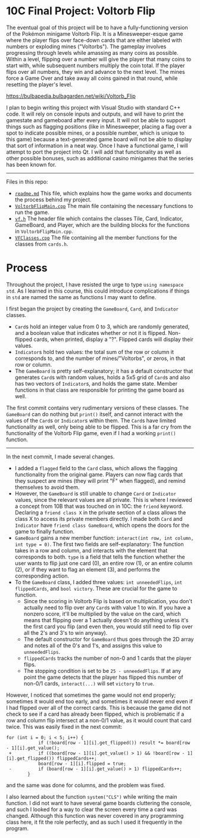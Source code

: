 # 10C Final Project: Voltorb Flip

The eventual goal of this project will be to have a fully-functioning version of the Pokémon minigame Voltorb Flip. It is a Minesweeper-esque game where the player flips over face-down cards that are either labeled with numbers or exploding mines ("Voltorbs"). The gameplay involves progressing through levels while amassing as many coins as possible. Within a level, flipping over a number will give the player that many coins to start with, while subsequent numbers multiply the coin total. If the player flips over all numbers, they win and advance to the next level. The mines force a Game Over and take away all coins gained in that round, while resetting the player's level.

https://bulbapedia.bulbagarden.net/wiki/Voltorb_Flip

I plan to begin writing this project with Visual Studio with standard C++ code. It will rely on console inputs and outputs, and will have to print the gamestate and gameboard after every input. It will not be able to support things such as flagging positions (like in Minesweeper, placing a flag over a spot to indicate possible mines, or a possible number, which is unique to this game) because a text-generated game board will not be able to display that sort of information in a neat way. Once I have a functional game, I will attempt to port the project into Qt. I will add that functionality as well as other possible bonuses, such as additional casino minigames that the series has been known for.

--- 
Files in this repo:

- [`readme.md`][read-me] This file, which explains how the game works and documents the process behind my project.
- [`VoltorbFlipMain.cpp`][main] The main file containing the necessary functions to run the game.
- [`vf.h`][header] The header file which contains the classes Tile, Card, Indicator, GameBoard, and Player, which are the building blocks for the functions in `VoltorbFlipMain.cpp`.
- [`VFClasses.cpp`][members] The file containing all the member functions for the classes from `cards.h`.

[read-me]: readme.md
[main]: VoltorbFlipMain.cpp
[header]: vf.h
[members]: VFClasses.cpp

# Process

Throughout the project, I have resisted the urge to type `using namespace std`. As I learned in this course, this could introduce complications if things in `std` are named the same as functions I may want to define.

I first began the project by creating the `GameBoard`, `Card`, and `Indicator` classes.
* `Card`s hold an integer value from 0 to 3, which are randomly generated, and a boolean value that indicates whether or not it is flipped. Non-flipped cards, when printed, display a "?". Flipped cards will display their values.
* `Indicator`s hold two values: the total sum of the row or column it corresponds to, and the number of mines/"Voltorbs", or zeros, in that row or column.
* The `GameBoard` is pretty self-explanatory; it has a default constructor that generates `Card`s with random values, holds a 5x5 grid of `Card`s and also has two vectors of `Indicator`s, and holds the game state. Member functions in that class are responsible for printing the game board as well.

The first commit contains very rudimentary versions of these classes. The `GameBoard` can do nothing but `print()` itself, and cannot interact with the values of the `Card`s or `Indicator`s within them. The `Card`s have limited functionality as well, only being able to be flipped. This is a far cry from the functionality of the Voltorb Flip game, even if I had a working `print()` function.

---

In the next commit, I made several changes.
* I added a `flagged` field to the `Card` class, which allows the flagging functionality from the original game. Players can now flag cards that they suspect are mines (they will print "F" when flagged), and remind themselves to avoid them.
* However, the `GameBoard` is still unable to change `Card` or `Indicator` values, since the relevant values are all private. This is where I reviewed a concept from 10B that was touched on in 10C: the `friend` keyword. Declaring a `friend class X` in the private section of a class allows the class X to access its private members directly. I made both `Card` and `Indicator` have `friend class GameBoard`, which opens the doors for the game to finally function.
* `GameBoard` gains a new member function: `interact(int row, int column, int type = 0)`. The first two fields are self-explanatory: The function takes in a row and column, and interacts with the element that corresponds to both. `type` is a field that tells the function whether the user wants to flip just one card (0), an entire row (1), or an entire column (2), or if they want to flag an element (3), and performs the corresponding action.
* To the `GameBoard` class, I added three values: `int unneededFlips`, `int flippedCards`, and `bool victory`. These are crucial for the game to function.
  * Since the scoring in Voltorb Flip is based on multiplication, you don't actually need to flip over any `Card`s with value 1 to win. If you have a nonzero score, it'll be multiplied by the value on the card, which means that flipping over a 1 actually doesn't do anything unless it's the first card you flip (and even then, you would still need to flip over all the 2's and 3's to win anyway).
  * The default constructor for `GameBoard` thus goes through the 2D array and notes all of the 0's and 1's, and assigns this value to `unneededFlips`.
  * `flippedCards` tracks the number of non-0 and 1 cards that the player flips.
  * The stopping condition is set to be `25 - unneededFlips`. If at any point the game detects that the player has flipped this number of non-0/1 cards, `interact(...)` will set `victory` to `true`.

However, I noticed that sometimes the game would not end properly; sometimes it would end too early, and sometimes it would never end even if I had flipped over all of the correct cards. This is because the game did not check to see if a card has already been flipped, which is problematic if a row and column flip intersect at a non-0/1 value, as it would count that card twice. This was easily fixed in the next commit:

```
for (int i = 0; i < 5; i++) {
  			if (!board[row - 1][i].get_flipped()) result *= board[row - 1][i].get_value();
 +			if ((board[row - 1][i].get_value() > 1) && !board[row - 1][i].get_flipped()) flippedCards++;
  			board[row - 1][i].flipped = true;
 -			if (board[row - 1][i].get_value() > 1) flippedCards++;
  		}
```
and the same was done for columns, and the problem was fixed.

I also learned about the function `system("CLS")` while writing the main function. I did not want to have several game boards cluttering the console, and such I looked for a way to clear the screen every time a card was changed. Although this function was never covered in any programming class here, it fit the role perfectly, and as such I used it frequently in the program.
